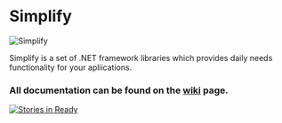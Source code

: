 Simplify
========

![Simplify](https://raw.github.com/i4004/Simplify/master/Images/Icon128x128.png)

Simplify is a set of .NET framework libraries which provides daily needs functionality for your apliications.

### All documentation can be found on the [wiki](https://github.com/i4004/Simplify/wiki) page.
[![Stories in Ready](https://badge.waffle.io/i4004/simplify.png?label=ready&title=Ready)](https://waffle.io/i4004/simplify)
